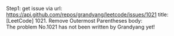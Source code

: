 Step1: get issue via url: https://api.github.com/repos/grandyang/leetcode/issues/1021 
 title:[LeetCode] 1021. Remove Outermost Parentheses 
 body:  
 The problem No.1021 has not been written by Grandyang yet!